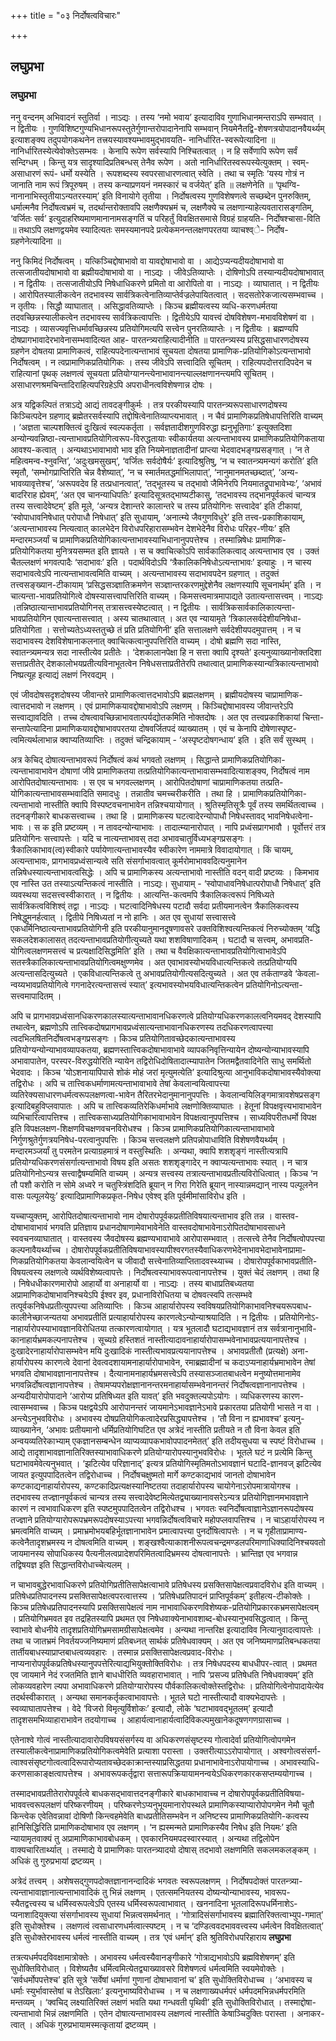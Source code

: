 +++
title = "०३ निर्दोषत्वविचारः"

+++


## लघुप्रभा

### **लघुप्रभा**

ननु वन्दनम् अभिवादनं स्तुतिर्वा । नाऽद्यः । तस्य ‘नमो भवाय’ इत्यादाविव गुणाभिधानमन्तराऽपि सम्भवात् । न द्वितीयः । गुणविशिष्टगुण्यभिधानरूपस्तुतेर्गुणान्तरोपादानेनापि सम्भवान् नियमेनैतद्वि-शेषणत्रयोपादानवैयर्थ्यम् इत्याशङ्क्य तदुपयोगकथनेन तत्त्रयस्यावश्यम्भावमुद्भावयति- नानिर्धारित-स्वरूपेत्यादिना ॥ नानिर्धारितस्येत्येवोक्तेऽसम्भवः । केनापि रूपेण सर्वस्यापि निश्चितत्वात् । न हि सर्वेणापि रूपेण सर्वं सन्दिग्धम् । किन्तु यत्र सादृश्यादिप्रतिबन्धस् तेनैव रूपेण । अतो नानिर्धारितस्वरूपस्येत्युक्तम् । स्वम्- असाधारणं रूपं- धर्मो यस्येति । रूपशब्दस्य स्वपरसाधारणत्वात् स्वेति । तथा च स्मृतिः ‘यस्य गोत्रं न जानाति नाम रूपं त्रिपूरुषम् । तस्य कन्याप्रणयनं नमस्कारं च वर्जयेत्’ इति ॥ लक्षणेनेति ॥ ‘पृथग्वि-नानानाभिस्तृतीयाऽन्यतरस्याम्’ इति विनायोगे तृतीया । निर्दोषत्वस्य गुणविशेषणत्वे सच्छब्देन पुनरुक्तिम्, धर्मात्मनैव निर्दोषत्वभ्रमं च, तदर्थान्तरोक्तावपि लक्षणैक्यभ्रमं च, लक्षणैक्ये च लक्षणान्याहेत्यवतारासङ्गतिम्, ‘वर्जितः सर्व’ इत्युदाहरिष्यमाणमानानामसङ्गतिं च परिहर्तुं विवक्षितसमासे विग्रहं ग्राहयति- निर्दोषश्चासा-विति ॥ तथाऽपि लक्षणद्वयमेव स्यादित्यतः समस्यमानपदे प्रत्येकमनन्तलक्षणपरतया व्याचश्व्े- निर्दोष-ग्रहणेनेत्यादिना ॥

ननु किमिदं निर्दोषत्वम् । यत्किञ्चिद्दोषाभावो वा यावद्दोषाभावो वा । आद्येऽप्यन्यदीयदोषाभावो वा तत्सजातीयदोषाभावो वा ब्रह्मीयदोषाभावो वा । नाऽद्यः । जीवेऽतिव्याप्तेः । दोषिणोऽपि तस्यान्यदीयदोषाभावात् । न द्वितीयः । तत्सजातीयोऽपि निषेधाधिकरणे प्रमितो वा आरोपितो वा । नाऽद्यः । व्याघातात् । न द्वितीयः । आरोपितस्यालीकत्वेन तदभावस्य सार्वत्रिकत्वेनातिव्याप्तेर्वज्रलेपायितत्वात् । सदसतोरेकजात्यसम्भवाच्च । न तृतीयः । सिद्धौ व्याघातात् । असिद्धावतिव्याप्तेः । किञ्च ब्रह्मीयत्वस्य व्यधि-करणधर्मतया तदवच्छिन्नस्यालीकत्वेन तदभावस्य सार्वत्रिकत्वापत्तिः । द्वितीयेऽपि यावत्त्वं दोषविशेषण-मभावविशेषणं वा । नाऽद्यः । व्यासज्यवृत्तिधर्मावच्छिन्नस्य प्रतियोगिमत्यपि सत्त्वेन पुनरतिव्याप्तेः । न द्वितीयः । ब्रह्मण्यपि दोषप्रागभावादेरभावेनासम्भवादित्यत आह- पारतन्त्र्यराहित्यादीनीति ॥ पारतन्त्र्यस्य प्रसिद्धसाधारणदोषस्य ग्रहणेन दोषतया प्रामाणिकत्वं, राहित्यपदेनात्यन्ताभावं सूचयता दोषतया प्रामाणिक-प्रतियोगिकोऽत्यन्ताभावो निर्दोषत्वम् । न त्वप्रामाणिकप्रतियोगिकः । तस्य जीवेऽपि सत्त्वादिति सूचितम् । राहित्यपदोत्तरादिपदेन च राहित्यानां पृथक् लक्षणत्वं सूचयता प्रतियोग्यानन्त्येनाभावानन्त्याल्लक्षणानन्त्यमपि सूचितम् । असाधारणश्रमचिन्तादिराहित्यपरिग्रहेऽपि अपराधीनत्वविशेषणान्न दोषः ।

अत्र यद्विकल्पितं तत्राऽद्ये आद्यं तावदङ्गीकुर्मः । तत्र परकीयस्यापि पारतन्त्र्यरूपसाधारणदोषस्य किञ्चित्पदेन ग्रहणाद् ब्रह्मेतरसर्वस्यापि तद्दोषित्वेनातिव्याप्त्यभावात् । न चैवं प्रामाणिकप्रतिषेधापत्तिरिति वाच्यम् । ‘अज्ञता चाल्पशक्तित्वं दुःखित्वं स्वल्पकर्तृता । सर्वज्ञतादीशगुणविरुद्धा ह्यनुभूतिगाः’ इत्युक्तदिशा अन्योन्यवन्निष्ठा-त्यन्ताभावप्रतियोगित्वरूप-विरुद्धतायाः स्वीकार्यतया अत्यन्ताभावस्य प्रामाणिकप्रतियोगिकताया आवश्य-कत्वात् । अन्यथाऽभावाभावो भाव इति नियमेनाज्ञतादीनां प्राप्त्या भेदवादभङ्गप्रसङ्गात् । ‘न ते महित्वमन्व-श्नुवन्ति’, ‘अदुःखमसुखम्’, ‘वर्जितः सर्वदोषैर्यः’ इत्यादिश्रुतिषु, ‘न च स्वातन्त्र्यमन्यगं करोति’ इति स्मृतौ, ‘सम्भोगप्राप्तिरिति चेन्न वैशेष्यात्’, ‘न च स्मार्तमतद्धर्माभिलापात्’, ‘नानुमानमतच्छब्दात्’, ‘अन्य-भावव्यावृत्तेश्च’, ‘अरूपवदेव हि तत्प्रधानत्वात्’, ‘तद्भूतस्य च तद्भावो जैमिनेरपि नियमातद्रूपाभावेभ्यः’, ‘अभावं बादरिराह ह्येवम्’, ‘अत एव चानन्याधिपतिः’ इत्यादिसूत्रतद्भाष्यटीकासु, ‘तदभावस्य तद्भानपूर्वकत्वं चान्यत्र तस्य सत्त्वादेवेष्टम्’ इति मूले, ‘अन्यत्र देशान्तरे कालान्तरे च तस्य प्रतियोगिनः सत्त्वादेव’ इति टीकायां, ‘स्वोपाधावनिषेधात् परोपाधौ निषेधात्’ इति सुधायाम्, ‘अनात्म्ये जैवगुणविधुरे’ इति तत्त्व-प्रकाशिकायाम्, ‘अत्यन्ताभावस्य नित्यत्वात् कालभेदेन विरोधपरिहारासम्भवेन देशभेदेनैव विरोधः परिहर-णीयः’ इति मन्दारमञ्जर्यां च प्रामाणिकप्रतियोगिकात्यन्ताभावस्याभिधानानुपपत्तेश्च । तस्मान्निषेधः प्रामाणिक-प्रतियोगिकतया मुनित्रयसम्मत इति ज्ञायते । स च क्वाचित्कोऽपि सार्वकालिकत्वाद् अत्यन्ताभाव एव । उक्तं चैतल्लक्षणं भगवत्पादैः ‘सदाभावः’ इति । पदार्थविदोऽपि ‘त्रैकालिकनिषेधोऽत्यन्ताभावः’ इत्याहुः । न चास्य सदाभावत्वेऽपि नात्यन्ताभावत्वमिति वाच्यम् । अत्यन्ताभावस्य सदाभावपदेन ग्रहणात् । तदुक्तं तत्त्वसङ्ख्यान-टीकायाम् ‘प्रसिद्धसञ्ज्ञातिक्रमणेन सञ्ज्ञान्तरकरणमुद्देशेनैव लक्षणस्यापि सूचनार्थम्’ इति । न चात्यन्ता-भावप्रतियोगित्वे दोषस्यासत्त्वापत्तिरिति वाच्यम् । किमसत्त्वमात्रमापाद्यते उतात्यन्तासत्त्वम् । नाऽद्यः ।तन्निष्ठात्यान्ताभावप्रतियोगिनस् तत्रासत्त्वस्येष्टत्वात् । न द्वितीयः । सार्वत्रिकसार्वकालिकात्यन्ता-भावप्रतियोगिन एवात्यन्तासत्त्वात् । अस्य चातथात्वात् । अत एव न्यायामृते ‘त्रिकालसर्वदेशीयनिषेधा-प्रतियोगिता । सत्तोच्यतेऽध्यस्ततुच्छे तं प्रति प्रतियोगिनी’ इति सत्तालक्षणे सर्वदेशीयपदमुपात्तम् । न च सदाभावस्य देशविशेषानाकलनात् क्वाचित्कत्वानुपपत्तिरिति वाच्यम् । दोषो ब्रह्मणि सदा नास्ति, स्वातन्त्र्यमन्यत्र सदा नास्तीत्येव प्रतीतेः । ‘देशकालानपेक्षा हि न सत्ता क्वापि दृश्यते’ इत्यनुव्याख्यानोक्तदिशा सत्ताप्रतीतेर् देशकालोभयप्रतीत्यविनाभूतत्वेन निषेधसत्ताप्रतीतेरपि तथात्वात् प्रामाणिकस्यान्यत्रिकात्यन्ताभावो निष्प्रत्यूह इत्याद्यं लक्षणं निरवद्यम् ।

एवं जीवदोषसदृशदोषस्य जीवान्तरे प्रामाणिकत्वात्तदभावोऽपि ब्रह्मलक्षणम् । ब्रह्मीयदोषस्य चाप्रामाणिक-त्वात्तदभावो न लक्षणम् । एवं प्रामाणिकयावद्दोषाभावोऽपि लक्षणम् । किञ्चिद्दोषाभावस्य जीवान्तरेऽपि सत्त्वाद्यावदिति । तच्च दोषत्वावच्छिन्नाभावतात्पर्यद्योतकमिति नोक्तदोषः । अत एव तत्त्वप्रकाशिकायां चिन्ता-सन्तापेत्यादिना प्रामाणिकयावद्दोषाभावपरतया दोषवर्जितपदं व्याख्यातम् । एवं च केनापि दोषेणास्पृष्ट-त्वमित्यर्थलाभान्न क्वाप्यतिव्याप्तिः । तदुक्तं चन्द्रिकायाम् - ‘अस्पृष्टदोषगन्धाय’ इति । इति सर्वं सुस्थम् ।

अत्र केचिद् दोषात्यन्ताभावरूपं निर्दोषत्वं कथं भगवतो लक्षणम् । सिद्धान्ते प्रामाणिकप्रतियोगिका-त्यन्ताभावाभावेन दोषाणां जीवे प्रामाणिकतया तत्प्रतियोगिकात्यन्ताभावासम्भवादित्याशङ्क्य, निर्दोषत्वं नाम आरोपितदोषात्यन्ताभावः । स एव च भगवल्लक्षणम् । आरोपितदोषाणां चाप्रामाणिकतया तत्प्रति-योगिकात्यन्ताभावसम्भवादिति समादधुः । तन्नातीव चमच्चरीकरीति । तथा हि । प्रामाणिकप्रतियोगिका-त्यन्ताभावो नास्तीति क्वापि विस्पष्टवचनाभावेन तन्निश्चयायोगात् । श्रुतिस्मृतिसूत्रैः पूर्वं तस्य समर्थितत्वाच्च । तदनङ्गीकारे बाधकसत्त्वाच्च । तथा हि । प्रामाणिकस्य घटत्वादेरन्योपाधौ निषेधस्तावद् भावनिषेधत्वेना-भावः । स क इति प्रष्टव्यम् । न तावदन्योन्याभावः । तादात्म्यानारोपात् । नापि प्रध्वंसप्रागभावौ । पूर्वोत्तरं तत्र प्रतियोगिनः सत्त्वापत्तेः । यदि च नात्यन्ताभावस् तदा अभावचातुर्विध्यभङ्गप्रसङ्गः । त्रैकालिकाभाव(त्व)स्वीकारे पर्यायेणात्यन्ताभावस्यैव स्वीकारेण नाममात्रे विवादायोगात् । किं चायम्, अत्यन्ताभावः, प्रागभावप्रध्वंसान्यत्वे सति संसर्गाभावत्वात् कूर्मरोमाभाववदित्यनुमानेन तन्निषेधस्यात्यन्ताभावत्वसिद्धेः । अपि च प्रामाणिकस्य अत्यन्ताभावो नास्तीति वदन् वादी प्रष्टव्यः । किमभाव एव नास्ति उत तस्याऽत्यन्तिकत्वं नास्तीति । नाऽद्यः। सुधायाम् - ‘स्वोपाधावनिषेधात्परोपाधौ निषेधात्’ इति व्यवस्थया सदसत्त्वस्वीकारात् । न द्वितीयः । आत्यन्ति-कत्वमपि त्रैकालिकत्वरूपं निषिध्यते सार्वत्रिकत्वविशिश्व्ं तद्वा । नाऽद्यः । घटत्वादिनिषेधस्य पटादौ सर्वदा प्रतीयमानत्वेन त्रैकालिकत्वस्य निषेद्धुमनर्हत्वात् । द्वितीये निषिध्यतां न नो हानिः । अत एव सुधायां सत्त्वासत्त्वे एकधर्मिनिष्ठात्यन्ताभावप्रतियोगिनी इति परकीयानुमानदूषणावसरे उक्तविशिश्वत्यन्तिकत्वं निरुच्योक्तम् ‘यद्धि सकलदेशकालासत् तदत्यन्ताभावप्रतियोगीत्युच्यते यथा शशविषाणादिकम् । घटादौ च सत्त्वम्, अभावप्रति-योगित्वलक्षणमसत्त्वं च प्रत्यक्षादिसिद्धमिति’ इति । तथा च वैवक्षिकात्यन्ताभावप्रतियोगित्वाभावेऽपि सतस्त्रैकालिकात्यन्ताभावप्रतियोगित्वमक्षुण्णमेव । अत एवाभावस्योभयविधात्यन्तिकत्वे तत्प्रतियोग्यपि अत्यन्तासदित्युच्यते । एकविधात्यन्तिकत्वे तु अभावप्रतियोगीत्यसदित्युच्यते । अत एव तर्कताण्डवे ‘केवला-न्वय्यभावप्रतियोगित्वे गगनादेरत्यन्तासत्त्वं स्यात्’ इत्यभावस्योभयविधात्यन्तिकत्वेन प्रतियोगिनोऽत्यन्ता-सत्त्वमापादितम् ।

अपि च प्रागभावप्रध्वंसानधिकरणकालस्यात्यन्ताभावानधिकरणत्वे प्रतियोग्यधिकरणकालत्वनियमवद् देशस्यापि तथात्वेन, ब्रह्मणोऽपि तात्त्विकदोषप्रागभावप्रध्वंसात्यन्ताभावानधिकरणस्य तदधिकरणत्वापत्त्या त्वदभिलषितनिर्दोषत्वभङ्गप्रसङ्गः । किञ्च प्रतियोगितावच्छेदकात्यन्ताभावस्य प्रतियोग्यन्योन्याभावव्यापकतया, ब्रह्मणस्तात्त्विकदोषाभावाभावे व्यापकनिवृत्तिन्यायेन दोष्यन्योन्याभावस्यापि अभावापातेन, परस्पर-विरुद्धयोरिति न्यायेन तद्विरोधिदोषितादात्म्यापातेन जितमद्वैतवादिनेति साधु समर्थितो भेदवादः । किञ्च ‘योऽशनायापिपासे शोकं मोहं जरां मृत्युमत्येति’ इत्यादिश्रुत्या आनुभाविकदोषाभावस्यैवोक्त्या तद्विरोधः । अपि च तात्त्विकधर्माणामत्यन्ताभावाभावे तेषां केवलान्वयित्वापत्त्या व्यतिरेक्यसाधारणधर्मत्वरूपलक्षणत्वा-भावेन तैरितरभेदानुमानानुपपत्तिः । केवलान्वयिलिङ्गमात्रावशेषप्रसङ्ग इत्यादिबहुविप्लवापातः । अपि च तात्त्विकव्यतिरेकिधर्माभावे लक्षणोक्तिव्याघातः । हेतूनां विपक्षवृत्त्यभावाभावेन व्यभिचारित्वापत्तिश्च । तात्त्विकसाध्यप्रतियोगिकाभावाभावेन विपक्षत्वानुपपत्तिश्च । साध्यविपरीतधर्मो विपक्ष इति विपक्षलक्षण-शिक्षणविचक्षणवचनविरोधश्च । किञ्च प्रामाणिकप्रतियोगिकात्यन्ताभावाभावे निर्गुणश्रुतेर्गुणत्रयनिषेध-परत्वानुपपत्तिः । किञ्च सत्त्वलक्षणे प्रतिपन्नोपाधाविति विशेषणवैयर्थ्यम् । मन्दारमञ्जर्यां तु परमतेन प्रत्याग्रहमात्रं न वस्तुस्थितिः । अन्यथा, क्वापि शशशृङ्गं नास्तीत्यत्रापि प्रतियोग्यधिकरणसंसर्गात्यन्ताभावो विषय इति असतः शशशृङ्गादेर् न क्वाप्यत्यन्ताभावः स्यात् । न चात्र प्रतियोगिनोऽन्यत्र सत्त्वाद्वैषम्यमिति वाच्यम् । अन्यत्र सत्त्वस्य तत्रात्यन्ताभावप्रतीत्यविरोधित्वात् । किञ्च ‘न तौ पशौ करोति न सोमे अध्वरे न चतुस्त्रिंशदिति ब्रूयान् न गिरा गिरेति ब्रूयान् नास्यान्नमद्यान् नास्य पल्पूलनेन वासः पल्पूलयेयुः’ इत्यादिप्रामाणिकप्रकृत-निषेध एवेश्व् इति पूर्वमीमांसाविरोध इति ।

यच्चाप्युक्तम्, आरोपितदोषात्यन्ताभावो नाम दोषारोपपूर्वकप्रतीतिविषयात्यन्ताभाव इति तन्न । वास्तव-दोषाभावाभावं भगवति प्रतिज्ञाय प्रधानदोषाणामेवाभावेनेति वास्तवदोषाभावेनाऽरोपितदोषाभावसाधने स्ववचनव्याघातात् । वास्तवस्य जैवदोषस्य ब्रह्मण्यभावाभावे आरोपासम्भवात् । तत्सत्त्वे तेनैव निर्दोषत्वोपपत्त्या कल्पनावैयर्थ्याच्च । दोषारोपपूर्वकप्रतीतिविषयाभावस्यापीश्वरगतस्यैवाधिकरणभेदेनाभावभेदाभावेनाप्रामा-णिकप्रतियोगिकतया केवलान्वयित्वेन च जीवादौ सत्त्वेनातिव्याप्तितादवस्थ्याच्च । दोषारोपपूर्वकाभावप्रतीति-विषयत्वस्य लक्षणत्वे व्यर्थविशेष्यत्वापत्तेः । निर्दोषत्वस्याभावरूपत्वानापत्तेश्च । युक्तं चेदं लक्षणम् । तथा हि । निषेधधीकारणमारोपो आहार्यो वा अनाहार्यो वा । नाऽद्यः । तस्य बाधाप्रतिबध्यतया अप्रामाणिकदोषाभावनिश्चयेऽपि ईश्वर इव, प्रधानाविरोधितया च दोषवत्स्वपि तत्सम्भवे तत्पूर्वकनिषेधप्रतीत्युपपत्त्या अतिव्याप्तिः । किञ्च आहार्यारोपस्य स्वविषयप्रतियोगिकाभावनिश्चयरूपबाध-कालीनेच्छाजन्यतया अभावप्रतीतिं प्रत्याहार्यारोपस्य कारणत्वेऽन्योन्याश्रयादिति । न द्वितीयः । प्रतियोगिनोऽ-नाहार्यारोपस्याभावज्ञानविरोधितया तत्कारणत्वायोगात् । यत्र भूतलादौ घटाद्यभावज्ञानं तत्र सर्वत्रानानुभावि-कानाहार्यभ्रमकल्पनापत्तेश्च । सूच्यग्रे हस्तिशतं नास्तीत्यादावनाहार्यारोपासम्भवेनाभावप्रत्ययानापत्तेश्च । दुःखादेरनाहार्यारोपासम्भवेन मयि दुःखादिकं नास्तीत्यभावप्रत्ययानापत्तेश्च । अभावप्रतीतौ (प्रत्यक्षे) अना-हार्यारोपस्य कारणत्वे देवानां देवत्वदशायामनाहार्यारोपाभावेन, रमाब्रह्मादीनां च कदाऽप्यनाहार्यभ्रमाभावेन तेषां भगवति दोषाभावज्ञानानापत्तेश्च । दैत्यानामनाहार्यभ्रमसत्त्वेऽपि तस्यासञ्जातबाधत्वेन मनुष्योत्तमानामेव भगवन्निर्दोषत्वज्ञानापत्तेश्च । तेषामप्यपरोक्षज्ञानानन्तरमनाहार्यासम्भवेनानन्तरं निर्दोषत्वज्ञानानापत्तेश्च । अन्यदीयारोपोपादाने ‘आरोप्य प्रतिषिध्यत इति यावत्’ इति भवदुक्तल्यपोऽयोगः । व्यधिकरणस्य कारण-त्वासम्भवाच्च । किञ्च पक्षद्वयेऽपि आरोपानन्तरं जायमानेऽभावज्ञानेऽभावे प्रकारतया प्रतियोगी भासते न वा । अन्त्येऽनुभवविरोधः । अभावस्य दोषप्रतियोगिकत्वादेरप्रसिद्ध्यापत्तेश्च । ‘तौ विना न ह्यभावश्च’ इत्यनु-व्याख्यानेन, ‘अभावः प्रतीयमानो धर्मिप्रतियोगिघटित एव अत्रेदं नास्तीति प्रतीयते न तौ विना केवल इति अन्वयव्यतिरेकाभ्याम्
एकज्ञानसम्बन्धेन व्याप्यव्यापकभावोपपादनमेतत्’ इति तदीयसुधया च
स्पष्टं विरोधाच्च । आद्ये तादृशाभावज्ञानातिरिक्तस्याभावाधिकरणे प्रतियोग्यारोपस्यानुभवविरोधः । भूतले घटं न प्रत्येमि किन्तु घटाभावमेवेत्यनुभवात् । ‘झटित्येव परिज्ञानाद्’ इत्यत्र प्रतियोगिस्मृतिमतोऽभावज्ञानं घटादि-ज्ञानवज् झटित्येव जायत इत्युपपादितत्वेन तद्विरोधाच्च । निर्दोषचक्षुष्मतो मार्गे कण्टकाद्यभावं जानतो दोषाभावेन कण्टकाद्यनाहार्यारोपस्य, कण्टकादिप्रत्यक्षस्यानिष्टतया तदाहार्यारोपस्य चायोगेनाऽरोपमात्रायोगश्च । तदभावस्य तज्ज्ञानपूर्वकत्वं चान्यत्र तस्य सत्त्वादेवेष्टमित्येतद्व्याख्यानावसरेऽन्यत्र प्रतियोगिज्ञानमभावज्ञाने कारणं न त्वभावाधिकरण इति स्पष्टमुपपादितत्वेन तद्विरोधश्च । भगवतः स्वनिर्दोषत्वाज्ञानेऽज्ञानरूपदोषस्य तज्ज्ञाने प्रतियोग्यारोपरूपभ्रमरूपदोषस्याऽपत्त्या भगवन्निर्दोषत्वविचारे महोपप्लवापत्तिश्च । न चाऽहार्यारोपस्य न भ्रमत्वमिति वाच्यम् । प्रमाभ्रमोभयबहिर्भूतज्ञानाभावेन प्रमात्वापत्त्या पुनर्दोषित्वापत्तेः । न च गृहीताप्रामाण्य-कत्वेनैतादृशभ्रमस्य न दोषत्वमिति वाच्यम् । शङ्खश्वैत्याकाशनीरूपत्वचन्द्रमण्डलपरिमाणाधिक्यादिनिश्चयवतो जायमानस्य सोपाधिकस्य पैत्यनीलत्वप्रादेशपरिमितत्वादिभ्रमस्य दोषत्वानापत्तेः । भ्रान्तिज्ञ एव भगवान्न तद्विषयज्ञ इति सिद्धान्तविरोधाच्चेत्यलम् ।

न चाभावबुद्धेरभावाधिकरणे प्रतियोगिप्रतीतिसापेक्षत्वाभावे प्रतिषेधस्य प्रसक्तिसापेक्षत्वप्रवादविरोध इति वाच्यम् । प्रतिषेधप्रतिपादनस्य प्रसक्तिसापेक्षत्वपरत्वात्तस्य । ‘प्रतिषेधप्रतिपादनं प्राप्तिपूर्वकम्’ इतीहत्य-टीकोक्तेः । किञ्च प्रतिषेधप्रतिपादनस्यापि प्रसक्तिसापेक्षत्वं नाम नाभावाधिकरणविशेष्यक-प्रतियोगिप्रकारकभ्रमसापेक्षत्वम् । प्रतियोगिभ्रमवत इव तद्रहितस्यापि प्रथमत एव निषेधवाक्येनाभावशाब्द-बोधस्यानुभवसिद्धत्वात् । किन्तु स्वाभावे बोधनीये तादृशप्रतियोगिभ्रमसामग्रीसापेक्षत्वमेव । अन्यथा नान्तरिक्ष इत्यादाविव नित्यानुवादत्वापत्तेः । तथा च जातभ्रमं निवर्तयज्जनिष्यमाणं प्रतिबध्नत् सार्थकं प्रतिषेधवाक्यम् । अत एव जनिष्यमाणप्रतिबन्धकतया तार्तीयबाधस्याप्राप्तबाधत्वव्यवहारः । तस्मान्न प्रसक्तिसापेक्षत्वप्रवाद-विरोधः ।
नाप्यनारोपपूर्वकप्रतिषेधस्यानुपपत्तेरित्याद्यभियुक्तोक्तिविरोधः । तत्र निषेधपदस्य बाधधीपर-त्वात् । प्रथमत एव जायमाने नेदं रजतमिति ज्ञाने बाधधीरिति व्यवहाराभावात् । नापि ‘प्रसज्य प्रतिषेधति निषेधवाक्यम्’ इति लोकव्यवहारेण ल्यपा अभावाधिकरणे प्रतियोग्यारोपस्य पौर्वकालिकत्वोक्तेस्तद्विरोधः । प्रतियोगित्वेनोपादायेत्येव तदर्थस्वीकारात् । अन्यथा समानकर्तृकत्वाभावापत्तेः । भूतले घटो नास्तीत्यादौ वाक्यभेदापत्तेः । स्वव्याघातापत्तेश्च । वेदे ‘विजरो विमृत्युर्विशोकः’ इत्यादौ, लोके ‘घटाभाववद्भूतलम्’ इत्यादौ तादृशसमभिव्याहाराभावेन तदयोगाच्च । आहार्यत्वानाहार्यत्वादिविकल्पमुखानेकदूषणगणग्रासाच्च ।

एतेनाश्वे गोत्वं नास्तीत्यादावारोपविषयसंसर्गस्य वा अधिकरणसंसृष्टस्य गोत्वादेर्वा प्रतियोगित्वोपगमेन तस्यालीकत्वेनाप्रामाणिकप्रतियोगिकत्वमेवेति प्रत्याशा परास्ता । उक्तरीत्याऽऽरोपायोगात् । अश्वगोत्वसंसर्ग-त्वाश्वसंसृष्टगोत्वत्वादिरूपारोप्यतावच्छेदकाक्रान्तस्याप्रसिद्धतया प्रधानाभावेनाऽरोपायोगाच्च । अभावस्याधि-करणसाकाङ्क्षत्वापत्तेश्च । अभावरूपकर्तृद्वारा सत्तारूपक्रियायामनन्वयेऽधिकरणकारकसप्तम्ययोगाच्च ।

तस्मादभावप्रतीतेरारोपपूर्वत्वे बाधकसद्भावात्तदनङ्गीकारे बाधकाभावाच्च न दोषारोपपूर्वकप्रतीतिविषया-भाववत्त्वरूपलक्षणं परिष्करणीयम् । परिष्करणेऽप्यनुभूयमानारोपस्थले प्रामाणिकस्याप्यारोपोपगमेन नेमौ चूतौ किन्त्वेक एवेतिवन्नावां दोषिणौ किन्त्वहमेवेति बाधप्रतीतिसम्भवेन न अनिष्टस्य प्रामाणिकप्रतियोगि-कत्वस्य हानिसिद्धिरिति प्रामाणिकदोषाभाव एव लक्षणम् । ‘न ह्यस्मन्मते प्रामाणिकस्यैव निषेध इति नियमः’ इति न्यायामृतवाक्यं तु अप्रामाणिकाभावबोधकम् । एवकारनियमपदस्वारस्यात् । अन्यथा तद्विलोपेन वाक्यचारितार्थ्यात् । तस्माद्ये ये प्रामाणिकाः पारतन्त्र्यादयो दोषास् तदभावो लक्षणमिति सकलमकलङ्कम् । अधिकं तु गुरुप्रभायां द्रष्टव्यम् ।

अत्रेदं तत्त्वम् । अशेषसद्गुणपदोक्तज्ञानानन्दादिकं भगवतः स्वरूपलक्षणम् । निर्दोषपदोक्तं पारतन्त्र्या-त्यन्ताभावाज्ञानात्यन्ताभावादिकं तु भिन्नं लक्षणम् । एतत्समनियतस्य दोष्यन्योन्याभावस्य, भावरूप-स्यैतद्वत्त्वस्य च धर्मिस्वरूपत्वेऽपि एतस्य धर्मिस्वरूपत्वाभावात् । खननादिना भूतलादिरूपधर्मिनाशेऽ-प्यनाशादियुक्त्या संसर्गाभावस्य सुधायां भिन्नत्वसमर्थनात् । ‘गोत्रादिसंसर्गाभावस्य ब्रह्मातिरिक्तत्वाभ्युप-गमात्’ इति सुधोक्तेश्च । लक्षणत्वं त्वसाधारणधर्मत्वात्स्पष्टम् । न च ‘दण्डित्ववदभाववत्त्वस्य धर्मत्वेन विवक्षितत्वात्’ इति सुधोक्तेरभावस्य धर्मत्वं नास्तीति वाच्यम् । तत्र ‘एवं धर्मान्’ इति श्रुतिविरोधपरिहाराय **लघुप्रभा** 

तत्रत्यधर्मपदविवक्षामात्रोक्तेः । अभावस्य धर्मत्वस्यैवानङ्गीकारे ‘गोत्राद्यभावोऽपि ब्रह्मविशेषणम्’ इति सुधोक्तिविरोधात् । विशेष्यतैव धर्मित्वमित्येतद्व्याख्यावसरे विशेषणत्वं धर्मत्वमिति स्वयमेवोक्तेः । ‘सर्वधर्मोपपत्तेश्च’ इति सूत्रे ‘सर्वेषां धर्माणां गुणानां दोषाभावानां च’ इति सुधोक्तिविरोधाच्च । ‘अभावस्य च धर्माः स्युर्भावास्तेषां च तेऽखिलाः’ इत्यनुभाष्यविरोधाच्च । न च लक्षणाख्यधर्मपरं धर्मपदमभिन्नधर्मपरमिति मन्तव्यम् । ‘क्वचिद् लक्ष्यातिरिक्तं लक्षणं भवति यथा गन्धवती पृथिवी’ इति सुधोक्तिविरोधात् । तस्माद्दोषा-त्यन्ताभावो भिन्नं लक्षणमिति । एतेन दोषात्यन्ताभावस्य लक्षणत्वं नास्तीति केषाञ्चिदुक्तिः परास्ता । अनाकर-त्वात् । अधिकं गुरुप्रभायामस्मत्कृतायां द्रष्टव्यम् ।

  

